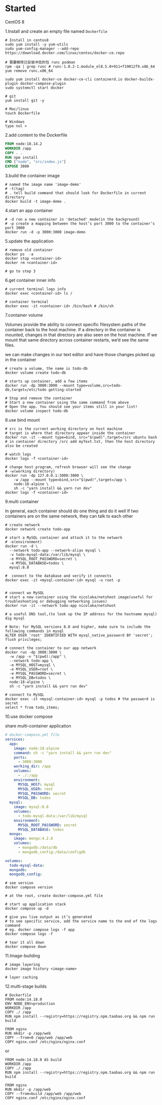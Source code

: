 # Started

CentOS 8

1.Install and create an empty file named `Dockerfile`

```shell
# Install in centos8
sudo yum install -y yum-utils
sudo yum-config-manager --add-repo https://download.docker.com/linux/centos/docker-ce.repo

# 需要移除已安装冲突的包 runc podman
rpm -qa | grep runc # runc-1.0.2-1.module_el8.5.0+911+f19012f9.x86_64
yum remove runc.x86_64

sudo yum install docker-ce docker-ce-cli containerd.io docker-buildx-plugin docker-compose-plugin
sudo systemctl start docker

# git
yum install git -y

# Mac/linux
touch Dockerfile

# Windows
type nul > 

```

2.add content to the Dockerfile

```dockerfile
FROM node:18.14.2
WORKDIR /app
COPY . .
RUN npm install
CMD ["node", "src/index.js"]
EXPOSE 3000
```

3.build the container image

```shell
# named the image name 'image-demo'
# -t(tag)
# . tell build command that should look for Dockerfile in current directory
docker build -t image-demo . 
```

4.start an app container

```shell
# -d run a new container in 'detached' mode(in the background)
# -p create a mapping between the host’s port 3000 to the container’s port 3000
docker run -d -p 3000:3000 image-demo
```

5.update the application

```shell
# remove old container
docker ps  -a
docker stop <container-id>
docker rm <container-id>

# go to step 3
```

6.get container inner info

```shell
# current terminal logs info
docker exec <container-id> ls /

# container terminal
docker exec -it <container-id> /bin/bash # /bin/sh
```

7.container volume

Volumes provide the ability to connect specific filesystem paths of the container back to the host machine.
If a directory in the container is mounted, changes in that directory are also seen on the host machine.
If we mount that same directory across container restarts, we’d see the same files.

we can make changes in our text editor and have those changes picked up in the container

```shell
# create a volume, the name is todo-db
docker volume create todo-db

# starts up container, add a few items
docker run -dp 3000:3000 --mount type=volume,src=todo-db,target=/etc/todo getting-started

# Stop and remove the container
# Start a new container using the same command from above
# Open the app. You should see your items still in your list!
docker volume inspect todo-db
```

8.use bind mount

```shell
# src is the current working directory on host machine
# target is where that directory appear inside the container
docker run -it --mount type=bind, src="$(pwd)",target=/src ubuntu bash
# in container directory /src add myText.txt, then the host directory also be created

# watch logs
docker logs -f <container-id>

# change host program, refresh browser will see the change
# -w(working directory)
docker run -dp 127.0.0.1:3000:3000 \
    -w /app --mount type=bind,src="$(pwd)",target=/app \
    node:18-alpine \
    sh -c "yarn install && yarn run dev"
docker logs -f <container-id>
```

9.multi container

In general, each container should do one thing and do it well
If two containers are on the same network, they can talk to each other

```shell
# create network
docker network create todo-app

# start a MySQL container and attach it to the network
# -e(environment)
docker run -d \
  --network todo-app --network-alias mysql \
  -v todo-mysql-data:/var/lib/mysql \
  -e MYSQL_ROOT_PASSWORD=secret \
  -e MYSQL_DATABASE=todos \
  mysql:8.0

#  connect to the database and verify it connects
docker exec -it <mysql-container-id> mysql -u root -p


# connect wo MySQL
# start a new container using the nicolaka/netshoot image(useful for troubleshooting or debugging networking issues)
docker run -it --network todo-app nicolaka/netshoot

# a useful DNS tool,(to look up the IP address for the hostname mysql)
dig mysql

# Note: for MySQL versions 8.0 and higher, make sure to include the following commands in mysql
ALTER USER 'root' IDENTIFIED WITH mysql_native_password BY 'secret';
flush privileges;

# connect the container to our app network
docker run -dp 3000:3000 \
  -w /app -v "$(pwd):/app" \
  --network todo-app \
  -e MYSQL_HOST=mysql \
  -e MYSQL_USER=root \
  -e MYSQL_PASSWORD=secret \
  -e MYSQL_DB=todos \
  node:18-alpine \
  sh -c "yarn install && yarn run dev"

# connect to MySQL
docker exec -it <mysql-container-id> mysql -p todos # the password is secret
select * from todo_items;
```

10.use docker compose

share multi-container application

```yml
# docker-compose.yml file
services:
  app:
    image: node:18-alpine
    command: sh -c "yarn install && yarn run dev"
    ports:
      - 3000:3000
    working_dir: /app
    volumes:
      - ./:/app
    environment:
      MYSQL_HOST: mysql
      MYSQL_USER: root
      MYSQL_PASSWORD: secret
      MYSQL_DB: todos
  mysql:
    image: mysql:8.0
    volumes:
      - todo-mysql-data:/var/lib/mysql
    environment:
      MYSQL_ROOT_PASSWORD: secret
      MYSQL_DATABASE: todos
  mongo:
    image: mongo:4.2.8
    volumes:
      - mongodb:/data/db
      - mongodb_config:/data/configdb

volumes:
  todo-mysql-data:
  mongodb:
  mongodb_config:
```

```shell
# see version 
docker compose version

# at the root, create docker-compose.yml file

# start up application stack
docker compose up -d

# give you live output as it’s generated
# to see specific service, add the service name to the end of the logs command
# eg. docker compose logs -f app 
docker compose logs -f

# tear it all down
docker compose down
```

11.Image-building

```shell
# image layering
docker image history <image-name>

# layer caching
```

12.multi-stage builds

```shell
# Dockerfile
FROM node:14.18.0
ENV NODE_ENV=production
WORKDIR /app
COPY ./ /app
RUN npm install --registry=https://registry.npm.taobao.org && npm run build

FROM nginx
RUN mkdir -p /app/web
COPY --from=0 /app/web /app/web
COPY nginx.conf /etc/nginx/nginx.conf
```

or

```shell
FROM node:14.18.0 AS build
WORKDIR /app
COPY ./ /app
RUN npm install --registry=https://registry.npm.taobao.org && npm run build

FROM nginx
RUN mkdir -p /app/web
COPY --from=build /app/web /app/web
COPY nginx.conf /etc/nginx/nginx.conf
```
